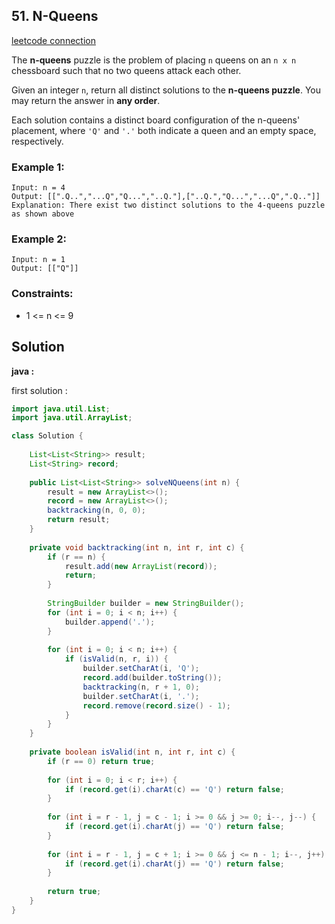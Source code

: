 ## 51. N-Queens

[leetcode connection](https://leetcode.com/problems/n-queens/)

The **n-queens** puzzle is the problem of placing `n` queens on an `n x n` chessboard such that no two queens attack each other.

Given an integer `n`, return all distinct solutions to the **n-queens puzzle**. You may return the answer in **any order**.

Each solution contains a distinct board configuration of the n-queens' placement, where `'Q'` and `'.'` both indicate a queen and an empty space, respectively.

### Example 1:
```
Input: n = 4
Output: [[".Q..","...Q","Q...","..Q."],["..Q.","Q...","...Q",".Q.."]]
Explanation: There exist two distinct solutions to the 4-queens puzzle as shown above
```

### Example 2:
```
Input: n = 1
Output: [["Q"]]
```

### Constraints:

* 1 <= n <= 9

## Solution

**java :**

first solution :
```java
import java.util.List;
import java.util.ArrayList;

class Solution {
    
    List<List<String>> result;
    List<String> record;
    
    public List<List<String>> solveNQueens(int n) {
        result = new ArrayList<>();
        record = new ArrayList<>();
        backtracking(n, 0, 0);
        return result;
    }
    
    private void backtracking(int n, int r, int c) {
        if (r == n) {
            result.add(new ArrayList(record));
            return;
        }
        
        StringBuilder builder = new StringBuilder();
        for (int i = 0; i < n; i++) {
            builder.append('.');
        }
        
        for (int i = 0; i < n; i++) {
            if (isValid(n, r, i)) {
                builder.setCharAt(i, 'Q');
                record.add(builder.toString());
                backtracking(n, r + 1, 0);
                builder.setCharAt(i, '.');
                record.remove(record.size() - 1);
            }
        }
    }
    
    private boolean isValid(int n, int r, int c) {
        if (r == 0) return true;
        
        for (int i = 0; i < r; i++) {
            if (record.get(i).charAt(c) == 'Q') return false;
        }
        
        for (int i = r - 1, j = c - 1; i >= 0 && j >= 0; i--, j--) {
            if (record.get(i).charAt(j) == 'Q') return false;
        }
        
        for (int i = r - 1, j = c + 1; i >= 0 && j <= n - 1; i--, j++) {
            if (record.get(i).charAt(j) == 'Q') return false;
        }
        
        return true;
    }
}
```